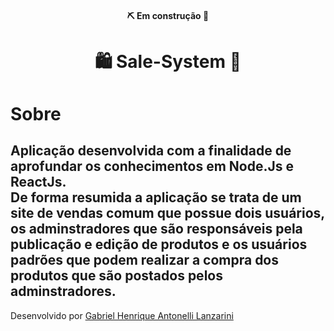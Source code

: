 <h4 align="center"> 
	⛏ Em construção 🚧
</h4>

<h1 align="center">
    🛍 Sale-System 🛒
</h1>

# Sobre

Aplicação desenvolvida com a finalidade de aprofundar os conhecimentos em **Node.Js** e **ReactJs**.</br>
De forma resumida a aplicação se trata de um site de vendas comum que possue dois usuários, os **adminstradores** que são responsáveis pela publicação e edição de produtos e os **usuários padrões** que podem realizar a compra dos produtos que são postados pelos **adminstradores**.
---

Desenvolvido por [Gabriel Henrique Antonelli Lanzarini](https://www.linkedin.com/in/gabriel-henrique-antonelli-lanzarini-16b522209/)
